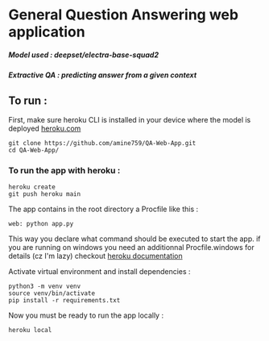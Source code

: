 # General Question Answering web application
##### Model used : deepset/electra-base-squad2
##### Extractive QA : predicting answer from a given context
## To run : 
First, make sure heroku CLI is installed in your device where the model is deployed [heroku.com](https://devcenter.heroku.com/articles/getting-started-with-python)

```shell
git clone https://github.com/amine759/QA-Web-App.git
cd QA-Web-App/
```
### To run the app with heroku :
```shell 
heroku create
git push heroku main
```
The app contains in the root directory a Procfile like this : 
```shell 
web: python app.py
```
This way you declare what command should be executed to start the app.
if you are running on windows you need an additionnal Procfile.windows for details (cz I'm lazy) checkout [heroku documentation](https://devcenter.heroku.com/articles/getting-started-with-python#define-a-procfile)

Activate virtual environment and install dependencies : 
```shell
python3 -m venv venv
source venv/bin/activate
pip install -r requirements.txt
```
Now you must be ready to run the app locally : 
```shell 
heroku local
```
